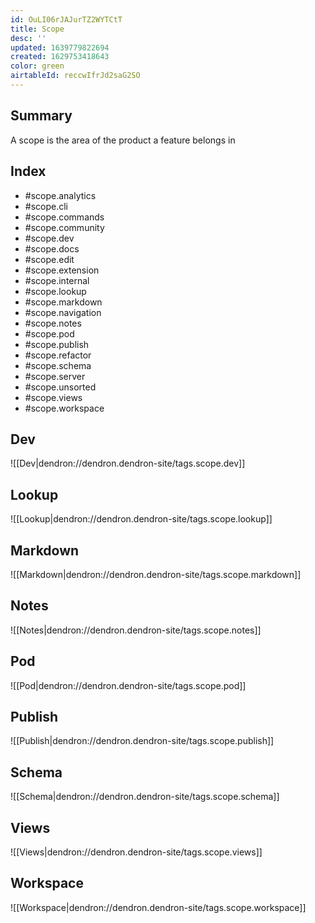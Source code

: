 ```yaml
---
id: OuLI06rJAJurTZ2WYTCtT
title: Scope
desc: ''
updated: 1639779822694
created: 1629753418643
color: green
airtableId: reccwIfrJd2saG2SO
---
```


## Summary

A scope is the area of the product a feature belongs in

## Index

- #scope.analytics
- #scope.cli
- #scope.commands
- #scope.community
- #scope.dev
- #scope.docs
- #scope.edit
- #scope.extension
- #scope.internal
- #scope.lookup
- #scope.markdown
- #scope.navigation
- #scope.notes
- #scope.pod
- #scope.publish
- #scope.refactor
- #scope.schema
- #scope.server
- #scope.unsorted
- #scope.views
- #scope.workspace

## Dev
![[Dev|dendron://dendron.dendron-site/tags.scope.dev]]

## Lookup
![[Lookup|dendron://dendron.dendron-site/tags.scope.lookup]]

## Markdown
![[Markdown|dendron://dendron.dendron-site/tags.scope.markdown]]

## Notes
![[Notes|dendron://dendron.dendron-site/tags.scope.notes]]

## Pod
![[Pod|dendron://dendron.dendron-site/tags.scope.pod]]

## Publish
![[Publish|dendron://dendron.dendron-site/tags.scope.publish]]

## Schema
![[Schema|dendron://dendron.dendron-site/tags.scope.schema]]

## Views
![[Views|dendron://dendron.dendron-site/tags.scope.views]]

## Workspace
![[Workspace|dendron://dendron.dendron-site/tags.scope.workspace]] 


<!-- - Editing
- Retrieving
- Organizing
- Sharing
- Transferring
- Extending 
-->
